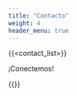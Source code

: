 ```yaml
---
title: "Contacto"
weight: 4
header_menu: true
---
```


{{<contact_list>}}

¡Conectemos!

{{<formspree>}}